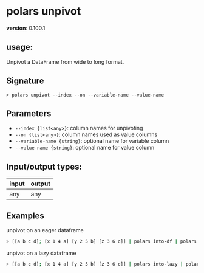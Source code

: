 # polars unpivot

**version**: 0.100.1

## **usage**:

Unpivot a DataFrame from wide to long format.

## Signature

`> polars unpivot --index --on --variable-name --value-name`

## Parameters

- `--index {list<any>}`: column names for unpivoting
- `--on {list<any>}`: column names used as value columns
- `--variable-name {string}`: optional name for variable column
- `--value-name {string}`: optional name for value column

## Input/output types:

| input | output |
| ----- | ------ |
| any   | any    |

## Examples

unpivot on an eager dataframe

```bash
> [[a b c d]; [x 1 4 a] [y 2 5 b] [z 3 6 c]] | polars into-df | polars unpivot -i [b c] -o [a d]
```

unpivot on a lazy dataframe

```bash
> [[a b c d]; [x 1 4 a] [y 2 5 b] [z 3 6 c]] | polars into-lazy | polars unpivot -i [b c] -o [a d] | polars collect
```
